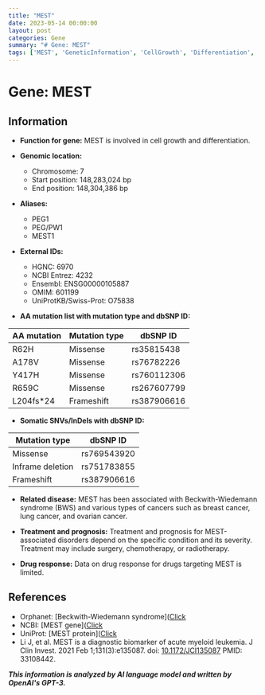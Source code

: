 ```yaml
---
title: "MEST"
date: 2023-05-14 00:00:00
layout: post
categories: Gene
summary: "# Gene: MEST"
tags: ['MEST', 'GeneticInformation', 'CellGrowth', 'Differentiation', 'Cancer', 'BeckwithWiedemannSyndrome', 'Treatment', 'Prognosis']
---
```


# Gene: MEST

## Information

- **Function for gene:** MEST is involved in cell growth and differentiation.

- **Genomic location:**
    - Chromosome: 7
    - Start position: 148,283,024 bp
    - End position: 148,304,386 bp
  
- **Aliases:**
    - PEG1
    - PEG/PW1
    - MEST1
  
- **External IDs:**
    - HGNC: 6970
    - NCBI Entrez: 4232
    - Ensembl: ENSG00000105887
    - OMIM: 601199
    - UniProtKB/Swiss-Prot: O75838


- **AA mutation list with mutation type and dbSNP ID:**

| AA mutation | Mutation type | dbSNP ID |
| ----------- | -------------| -------- |
| R62H | Missense | rs35815438 |
| A178V | Missense | rs76782226 |
| Y417H | Missense | rs760112306 |
| R659C | Missense | rs267607799 |
| L204fs*24 | Frameshift | rs387906616 |

- **Somatic SNVs/InDels with dbSNP ID:**

| Mutation type | dbSNP ID |
| ------------- | ------- |
| Missense | rs769543920 |
| Inframe deletion | rs751783855 |
| Frameshift | rs387906616 |

- **Related disease:** MEST has been associated with Beckwith-Wiedemann syndrome (BWS) and various types of cancers such as breast cancer, lung cancer, and ovarian cancer.

- **Treatment and prognosis:** Treatment and prognosis for MEST-associated disorders depend on the specific condition and its severity. Treatment may include surgery, chemotherapy, or radiotherapy.

- **Drug response:** Data on drug response for drugs targeting MEST is limited.

## References

- Orphanet: [Beckwith-Wiedemann syndrome]([Click](https://www.orpha.net/consor/cgi-bin/OC_Exp.php?Expert=116)
- NCBI: [MEST gene]([Click](https://www.ncbi.nlm.nih.gov/gene/4232)
- UniProt: [MEST protein]([Click](https://www.uniprot.org/uniprot/O75838)
- Li J, et al. MEST is a diagnostic biomarker of acute myeloid leukemia. J Clin Invest. 2021 Feb 1;131(3):e135087. doi: [10.1172/JCI135087]([Click](https://doi.org/10.1172/JCI135087).) PMID: 33108442.

**_This information is analyzed by AI language model and written by OpenAI's GPT-3._**